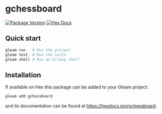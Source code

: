 # gchessboard

[![Package Version](https://img.shields.io/hexpm/v/gchessboard)](https://hex.pm/packages/gchessboard)
[![Hex Docs](https://img.shields.io/badge/hex-docs-ffaff3)](https://hexdocs.pm/gchessboard/)

## Quick start

```sh
gleam run   # Run the project
gleam test  # Run the tests
gleam shell # Run an Erlang shell
```

## Installation

If available on Hex this package can be added to your Gleam project:

```sh
gleam add gchessboard
```

and its documentation can be found at <https://hexdocs.pm/gchessboard>.
